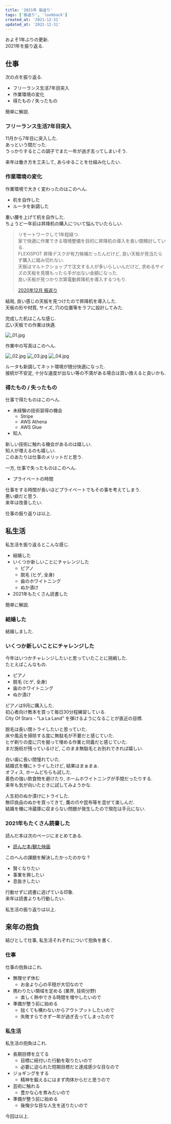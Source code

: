 ```yaml
---
title: '2021年 振返り'
tags: ['振返り', 'lookback']
created_at: '2021-12-31'
updated_at: '2022-12-31'
---
```


およそ1年ぶりの更新.  
2021年を振り返る.

## 仕事

次の点を振り返る.

- フリーランス生活7年目突入
- 作業環境の変化
- 得たもの / 失ったもの

簡単に解説.

### フリーランス生活7年目突入

11月から7年目に突入した.  
あっという間だった.  
うっかりするとこの調子でまた一年が過ぎ去ってしまいそう.

来年は働き方を工夫して, あらゆることを仕組み化したい.

### 作業環境の変化

作業環境で大きく変わったのはこのへん.

- 机を自作した
- ルータを新調した

重い腰を上げて机を自作した.  
ちょうど一年前は昇降机の購入について悩んでいたらしい.

> リモートワークして1年程経つ.  
> 家で快適に作業できる環境整備を目的に昇降机の導入を長い間検討している.  
> FLEXISPOT 昇降デスクが有力候補だったんだけど, 良い天板が見当たらず購入に踏み切れない.  
> 天板はマルトクショップで注文する人が多いらしいんだけど, 求めるサイズの天板を見積もったら手が出ない金額になった.  
> 良い天板が見つかり次第電動昇降机を導入するつもり.
>
> [2020年12月 振返り](https://kengotakimoto.com/lookback-2012/)

結局, 良い感じの天板を見つけたので昇降机を導入した.  
天板の形や材質, サイズ, 穴の位置等をラフに設計してみた.

完成した机はこんな感じ.  
広い天板での作業は快適.

![_01.jpg](/images/pages/posts/20211231/_01.jpg)

作業中の写真はこのへん.

![_02.jpg](/images/pages/posts/20211231/_02.jpg)
![_03.jpg](/images/pages/posts/20211231/_03.jpg)
![_04.jpg](/images/pages/posts/20211231/_04.jpg)


ルータも新調してネット環境が随分快適になった.  
接続が不安定, 十分な速度が出ない等の不満がある場合は買い換えると良いかも.

### 得たもの / 失ったもの

仕事で得たものはこのへん.

- 未経験の技術習得の機会
    - Stripe
    - AWS Athena
    - AWS Glue
- 知人

新しい技術に触れる機会があるのは嬉しい.  
知人が増えるのも嬉しい.  
このあたりは仕事のメリットだと思う.

一方, 仕事で失ったものはこのへん.

- プライベートの時間

仕事をする時間が長いほどプライベートでもその事を考えてしまう.  
悪い癖だと思う.  
来年は改善したい.

仕事の振り返りは以上.

## 私生活

私生活を振り返るとこんな感じ.

- 結婚した
- いくつか新しいことにチャレンジした
    - ピアノ
    - 脱毛 (ヒゲ, 全身)
    - 歯のホワイトニング
    - ぬか漬け
- 2021年もたくさん読書した

簡単に解説.

### 結婚した

結婚しました.

### いくつか新しいことにチャレンジした

今年はいつかチャレンジしたいと思っていたことに挑戦した.  
たとえばこんなもの.

- ピアノ
- 脱毛 (ヒゲ, 全身)
- 歯のホワイトニング
- ぬか漬け

ピアノは9月に購入した.  
初心者向け教本を買って毎日30分程練習している.  
City Of Stars - "La La Land" を弾けるようになることが直近の目標.

脱毛は長い間トライしたいと思っていた.  
床や風呂を掃除する度に無駄毛が不要だと感じていた.  
ヒゲ剃りの度に穴を掘って埋める作業と同義だと感じていた.  
まだ施術が残っているけど, このまま無駄毛とお別れできれば嬉しい.

白い歯に長い間憧れていた.  
結婚式を機にトライしたけど, 結果はまぁまぁ.  
オフィス, ホームどちらも試した.  
着色の強い飲食物を避けたり, ホームホワイトニングが手間だったりする.  
来年も気が向いたときに試してみようかな.

人生初のぬか漬けにトライした.  
無印良品のぬかを買ってきて, 鷹の爪や昆布等を混ぜて楽しんだ.  
結婚を機に冷蔵庫に収まらない問題が発生したので現在は手元にない.

### 2021年もたくさん読書した

読んだ本は次のページにまとめてある.

- [読んだ本/観た映画](https://kengotakimoto.com/read/)

このへんの課題を解決したかったのかな ?

- 賢くなりたい
- 事業を興したい
- 息抜きしたい

行動せずに読書に逃げている印象.  
来年は読書よりも行動したい.

私生活の振り返りは以上.

## 来年の抱負

結びとして仕事, 私生活それぞれについて抱負を書く.

### 仕事

仕事の抱負はこれ.

- 無理せず休む
    - お金より心の平穏が大切なので
- 携わりたい領域を定める (業界, 技術分野)
    - 楽しく熱中できる時間を増やしたいので
- 準備が整う前に始める
    - 拙くても構わないからアウトプットしたいので
    - 失敗すらできず一年が過ぎ去ってしまったので

### 私生活

私生活の抱負はこれ.

- 長期目標を立てる
    - 目標に紐付いた行動を取りたいので
    - 必要に迫られた短期目標だと達成感少な目なので
- ジョギングをする
    - 精神を鍛えるにはまず肉体からだと思うので
- 芸術に触れる
    - 豊かな心を育みたいので
- 準備が整う前に始める
    - 後悔少な目な人生を送りたいので

今回は以上.
